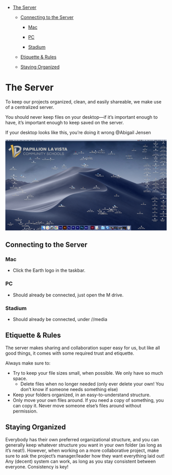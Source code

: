 *   [The Server](h.f4nxr635jhly)
    
    *   [Connecting to the Server](h.f4nxr635jhly#connecting-to-the-server)
        
        *   [Mac](h.f4nxr635jhly#mac)
        
        *   [PC](h.f4nxr635jhly#pc)
        
        *   [Stadium](h.f4nxr635jhly#stadium)
    
    *   [Etiquette & Rules](h.f4nxr635jhly#etiquette--rules)
    
    *   [Staying Organized](h.f4nxr635jhly#staying-organized)

The Server
==========

To keep our projects organized, clean, and easily shareable, we make use of a centralized server.

You should never keep files on your desktop—if it’s important enough to have, it’s important enough to keep saved on the server.

If your desktop looks like this, you’re doing it wrong @Abigail Jensen

![](images/image85.png)

Connecting to the Server
------------------------

### Mac

*   Click the Earth logo in the taskbar.

### PC

*   Should already be connected, just open the M drive.

### Stadium

*   Should already be connected, under //media

Etiquette & Rules
-----------------

The server makes sharing and collaboration super easy for us, but like all good things, it comes with some required trust and etiquette.

Always make sure to:

*   Try to keep your file sizes small, when possible. We only have so much space.
    *   Delete files when no longer needed (only ever delete your own! You don’t know if someone needs something else)
*   Keep your folders organized, in an easy-to-understand structure.
*   Only move your own files around. If you need a copy of something, you can copy it. Never move someone else’s files around without permission.

Staying Organized
-----------------

Everybody has their own preferred organizational structure, and you can generally keep whatever structure you want in your own folder (as long as it’s neat!). However, when working on a more collaborative project, make sure to ask the project’s manager/leader how they want everything laid out! Any (decent) system can work, as long as you stay consistent between everyone. Consistency is key!